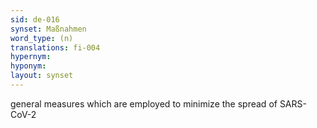 ```yaml
---
sid: de-016
synset: Maßnahmen
word_type: (n)
translations: fi-004
hypernym: 
hyponym: 
layout: synset
---
```

general measures which are employed to minimize the spread of SARS-CoV-2